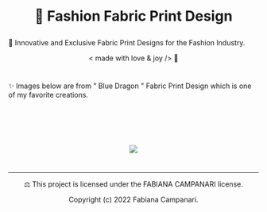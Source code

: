 # <p align="center"> 👗 Fashion Fabric Print Design </p>

🌟 Innovative and Exclusive Fabric Print Designs for the Fashion Industry.  

 <p align="center"> < made with love & joy /> 🤎 </p>
 
 #
 
✨ Images below are from " Blue Dragon " Fabric Print Design which is one of my favorite creations.
 
  <p align="center">
 <img src="" />
   
 #

 <p align="center">
  <img src="" />
  
#
 
  <p align="center">
  <img src="https://user-images.githubusercontent.com/113218619/209479491-30d4da63-ad5e-42c8-ab19-04c517659ff0.jpeg" />

   #
   

____________________________________________________________________________

<p align="center"> ⚖︎ This project is licensed under the FABIANA CAMPANARI license. </p>

<p align="center"> Copyright (c) 2022 Fabiana Campanari. </p>



